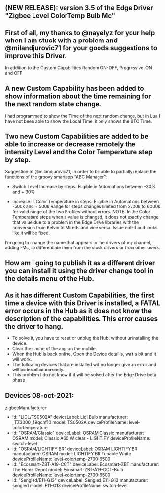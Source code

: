 ## (NEW RELEASE): version 3.5 of the Edge Driver "Zigbee Level ColorTemp Bulb Mc"

## First of all, my thanks to @nayelyz for your help when I am stuck with a problem and @milandjurovic71 for your goods suggestions to improve this Driver.

In addition to the Custom Capabilities Random ON-OFF, Progressive-ON and OFF

## A new Custom Capability has been added to show information about the time remaining for the next random state change.
I had programmed to show the Time of the next random change, but in Lua I have not been able to show the Local Time, it only shows the UTC Time.

## Two new Custom Capabilities are added to be able to increase or decrease remotely the intensity Level and the Color Temperature step by step.
Suggestion of @milandjurovic71, in order to be able to partially replace the functions of the groovy smartapp “ABC Manager”:

- Switch Level Increase by steps: Eligible in Automations between -30% and + 30%

- Increase in Color Temperature in steps: Eligible in Automations between -500k and + 500k
Range for steps changes limited from 2700k to 6000k for valid range of the two Profiles without errors.
NOTE: In the Color Temperature steps when a value is changed, it does not exactly change that value due to a problem in the Edge Drive libraries with the conversion from Kelvin to Mireds and vice versa. Issue noted and looks like it will be fixed.

I’m going to change the name that appears in the drivers of my channel, adding -Mc, to differentiate them from the stock drivers or from other users.

## How am I going to publish it as a different driver you can install it using the driver change tool in the details menu of the Hub.

## As it has different Custom Capabilities, the first time a device with this Driver is installed, a FATAL error occurs in the Hub as it does not know the description of the capabilities. This error causes the driver to hang.
- To solve it, you have to reset or unplug the Hub, without uninstalling the device.
- Clear the cache of the app on the mobile.
- When the Hub is back online, Open the Device detaills, wait a bit and it will work.
- The following devices that are installed will no longer give an error and will be installed correctly.
- This problem I do not know if it will be solved after the Edge Drive beta phase


## Devices 08-oct-2021:

zigbeeManufacturer:
  - id: "LIDL/TS0502A"
    deviceLabel: Lidl Bulb
    manufacturer: _TZ3000_49qchf10
    model: TS0502A
    deviceProfileName: level-colortemperature
  - id: "OSRAM/Classic"
    deviceLabel: OSRAM Classic
    manufacturer: OSRAM
    model: Classic A60 W clear - LIGHTIFY
    deviceProfileName: switch-level
  - id: "OSRAM/LIGHTIFY BR"
    deviceLabel: OSRAM LIGHTIFY BR
    manufacturer: OSRAM
    model: LIGHTIFY BR Tunable White
    deviceProfileName: level-colortemp-2700-6500
  - id: "Ecosmart-ZBT-A19-CCT"
    deviceLabel: Ecosmart-ZBT
    manufacturer: The Home Depot
    model: Ecosmart-ZBT-A19-CCT-Bulb
    deviceProfileName: level-colortemp-2700-6500
  - id: "Sengled/E11-G13"
    deviceLabel: Sengled E11-G13
    manufacturer: sengled
    model: E11-G13
    deviceProfileName: switch-level